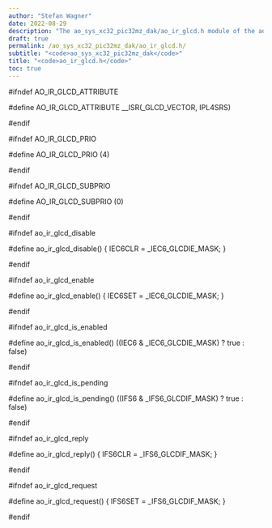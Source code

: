 ```yaml
---
author: "Stefan Wagner"
date: 2022-08-29
description: "The ao_sys_xc32_pic32mz_dak/ao_ir_glcd.h module of the ao real-time operating system."
draft: true
permalink: /ao_sys_xc32_pic32mz_dak/ao_ir_glcd.h/ 
subtitle: "<code>ao_sys_xc32_pic32mz_dak</code>"
title: "<code>ao_ir_glcd.h</code>"
toc: true
---
```


#ifndef AO_IR_GLCD_ATTRIBUTE

#define AO_IR_GLCD_ATTRIBUTE        __ISR(_GLCD_VECTOR, IPL4SRS)

#endif

#ifndef AO_IR_GLCD_PRIO

#define AO_IR_GLCD_PRIO             (4)

#endif

#ifndef AO_IR_GLCD_SUBPRIO

#define AO_IR_GLCD_SUBPRIO          (0)

#endif

#ifndef ao_ir_glcd_disable

#define ao_ir_glcd_disable()        { IEC6CLR = _IEC6_GLCDIE_MASK; }

#endif

#ifndef ao_ir_glcd_enable

#define ao_ir_glcd_enable()         { IEC6SET = _IEC6_GLCDIE_MASK; }

#endif

#ifndef ao_ir_glcd_is_enabled

#define ao_ir_glcd_is_enabled()     ((IEC6 & _IEC6_GLCDIE_MASK) ? true : false)

#endif

#ifndef ao_ir_glcd_is_pending

#define ao_ir_glcd_is_pending()     ((IFS6 & _IFS6_GLCDIF_MASK) ? true : false)

#endif

#ifndef ao_ir_glcd_reply

#define ao_ir_glcd_reply()          { IFS6CLR = _IFS6_GLCDIF_MASK; }

#endif

#ifndef ao_ir_glcd_request

#define ao_ir_glcd_request()        { IFS6SET = _IFS6_GLCDIF_MASK; }

#endif

